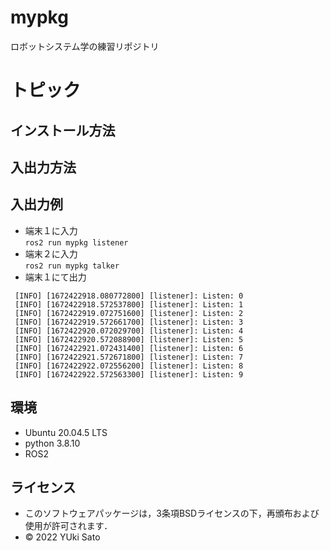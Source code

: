 # mypkg
ロボットシステム学の練習リポジトリ

# トピック

## インストール方法

## 入出力方法

## 入出力例
* 端末１に入力  
` ros2 run mypkg listener `  
* 端末２に入力  
` ros2 run mypkg talker `  
* 端末１にて出力  
```
 [INFO] [1672422918.080772800] [listener]: Listen: 0
 [INFO] [1672422918.572537800] [listener]: Listen: 1
 [INFO] [1672422919.072751600] [listener]: Listen: 2
 [INFO] [1672422919.572661700] [listener]: Listen: 3
 [INFO] [1672422920.072029700] [listener]: Listen: 4
 [INFO] [1672422920.572088900] [listener]: Listen: 5
 [INFO] [1672422921.072431400] [listener]: Listen: 6
 [INFO] [1672422921.572671800] [listener]: Listen: 7
 [INFO] [1672422922.072556200] [listener]: Listen: 8
 [INFO] [1672422922.572563300] [listener]: Listen: 9
``` 
## 環境
 * Ubuntu 20.04.5 LTS
 * python 3.8.10
 * ROS2
## ライセンス
 * このソフトウェアパッケージは，3条項BSDライセンスの下，再頒布および使用が許可されます．
 * © 2022 YUki Sato
